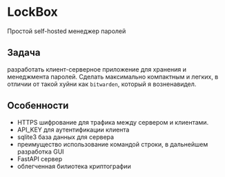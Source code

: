 # LockBox
Простой self-hosted менеджер паролей


## Задача 
разработать клиент-серверное приложение для хранения и менеджмента паролей. Сделать максимально компактным и легких, в отличии от такой хуйни как `bitwarden`, который я возненавидел.


## Особенности
- HTTPS шифрование для трафика между сервером и клиентами.
- API_KEY для аутентификации клиента
- sqlite3 база данных для сервера
- преимущество использование командой строки, в дальнейшем разработка GUI
- FastAPI сервер
- облегченная билиотека криптографии 
